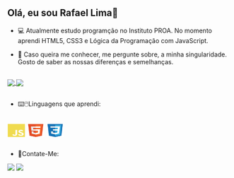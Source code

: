 ## Olá, eu sou Rafael Lima👋

- 💻 Atualmente estudo programção no Instituto PROA. No momento aprendi
HTML5, CSS3 e Lógica da Programação com JavaScript.

- 💬 Caso queira me conhecer, me pergunte sobre, a minha singularidade. Gosto
de saber as nossas diferenças e semelhanças.

##


<a href="https://github.com/RafaelLima07/github-readme-stats">
  <img height=180em align="center" src="https://github-readme-stats.vercel.app/api?username=RafaelLima07&show_icons=true&theme=gruvbox" />
</a>
<a href="https://github.com/RafaelLima07/convoychat">
  <img height=180em align="center" src="https://github-readme-stats.vercel.app/api/top-langs?username=RafaelLima07&show_icons=true&theme=gruvbox&layout=compact&langs_count=8&card_width=200" />
</a>

##

- ⌨️🖱️Linguagens que aprendi:

<div style="display: inline_block"><br>
  <img align="center" alt="Rafa-Js" height="30" width="40" src="https://raw.githubusercontent.com/devicons/devicon/master/icons/javascript/javascript-plain.svg">
  <img align="center" alt="Rafa-HTML" height="30" width="40" src="https://raw.githubusercontent.com/devicons/devicon/master/icons/html5/html5-original.svg">
  <img align="center" alt="Rafa-CSS" height="30" width="40" src="https://raw.githubusercontent.com/devicons/devicon/master/icons/css3/css3-original.svg">
</div>

##

- 📩Contate-Me:

<div> 
  <a href = "mailto:r.lima.ls.rls227@gmail.com"><img src="https://img.shields.io/badge/-Gmail-%23333?style=for-the-badge&logo=gmail&logoColor=red" target="_blank"></a>
  <a href="https://www.linkedin.com/in/rafael-lima-santos-738210290/" target="_blank"><img src="https://img.shields.io/badge/-LinkedIn-%230077B5?style=for-the-badge&logo=linkedin&logoColor=white" target="_blank"></a> 
</div>
